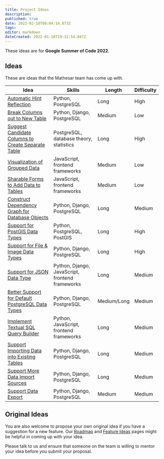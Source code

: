 ```yaml
---
title: Project Ideas
description: 
published: true
date: 2022-02-18T00:04:14.873Z
tags: 
editor: markdown
dateCreated: 2022-01-18T19:32:54.047Z
---
```


These ideas are for **Google Summer of Code 2022**.

## Ideas

These are ideas that the Mathesar team has come up with.

| Idea | Skills | Length | Difficulty |
|-|-|-|-|
| [Automatic Hint Reflection](/en/community/mentoring/project-ideas/automatic-hint-reflection) | Python, PostgreSQL | Long | High |
| [Break Columns out to New Table](/en/community/mentoring/project-ideas/break-out-columns) | Python, Django, PostgreSQL | Medium | Low |
| [Suggest Candidate Columns to Create Separate Table](/en/community/mentoring/project-ideas/suggest-candidate-columns) | PostgreSQL, database theory, statistics | Long | High |
| [Visualization of Grouped Data](/en/community/mentoring/project-ideas/visualization-of-grouped-data) | JavaScript, frontend frameworks | Medium | Low |
| [Sharable Forms to Add Data to Tables](/en/community/mentoring/project-ideas/sharable-forms) | JavaScript, frontend frameworks  | Medium | Low |
| [Construct Dependency Graph for Database Objects](/en/community/mentoring/project-ideas/dependency-graph) | Python, Django, PostgreSQL | Long | Medium |
| [Support for PostGIS Data Types](/en/community/mentoring/project-ideas/postgis-data-types) | Python, PostgreSQL, PostGIS | Long | High |
| [Support for File & Image Data Types](/en/community/mentoring/project-ideas/file-data-types) | Python, Django, PostgreSQL | Long | High |
| [Support for JSON Data Type](/en/community/mentoring/project-ideas/json-data-type) |Python, Django, JavaScript, frontend frameworks | Long | Medium |
| [Better Support for Default PostgreSQL Data Types](/en/community/mentoring/project-ideas/support-default-postgres-types) | Python, Django, PostgreSQL | Medium/Long | Medium |
| [Implement Textual SQL Query Builder](/en/community/mentoring/project-ideas/web-sql-editor)| Python, JavaScript, frontend frameworks | Long | Medium |
| [Support Importing Data into Existing Tables](/en/community/mentoring/project-ideas/import-data-into-existing-tables) | Python, Django, PostgreSQL | Long | Medium |
| [Support More Data Import Sources](/en/community/mentoring/project-ideas/more-data-import-sources) | Python, Django, PostgreSQL | Long | Medium |
| [Support Data Export](/en/community/mentoring/project-ideas/data-export) | Python, Django, PostgreSQL | Medium | Medium |

## Original Ideas

You are also welcome to propose your own original idea if you have a suggestion for a new feature. Our [Roadmap](/en/product/roadmap) and [Feature Ideas](/en/product/feature-ideas) pages might be helpful in coming up with your idea.

Please talk to us and ensure that someone on the team is willing to mentor your idea before you submit your proposal.
